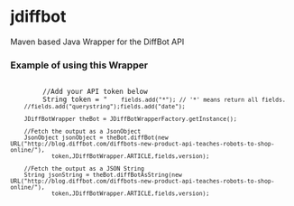 jdiffbot
========

Maven based Java Wrapper for the DiffBot API

<h3>Example of using this Wrapper</h3>
<pre>
<code>
		//Add your API token below
		String token = "<your api token goes here";
		//Add version of the API here
		int version = 2;
		//Add your list of fields below
		List fields = new ArrayList ();
		
		fields.add("*"); // '*' means return all fields.
		//fields.add("querystring");fields.add("date");
		
		JDiffBotWrapper theBot = JDiffBotWrapperFactory.getInstance();
		
		//Fetch the output as a JsonObject
		JsonObject jsonObject = theBot.diffBot(new URL("http://blog.diffbot.com/diffbots-new-product-api-teaches-robots-to-shop-online/"),
				token,JDiffBotWrapper.ARTICLE,fields,version);
		
		//Fetch the output as a JSON String
		String jsonString = theBot.diffBotAsString(new URL("http://blog.diffbot.com/diffbots-new-product-api-teaches-robots-to-shop-online/"),
				token,JDiffBotWrapper.ARTICLE,fields,version);
</code>
</pre>

